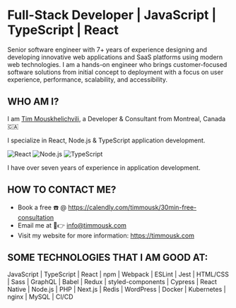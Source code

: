 # Full-Stack Developer | JavaScript | TypeScript | React

Senior software engineer with 7+ years of experience designing and developing innovative web applications and SaaS platforms using modern web technologies. I am a hands-on engineer who brings customer-focused software solutions from initial concept to deployment with a focus on user experience, performance, scalability, and accessibility.

## WHO AM I?
I am [Tim Mouskhelichvili](https://timmousk.com), a Developer & Consultant from Montreal, Canada 🇨🇦

I specialize in React, Node.js & TypeScript application development.

![React](https://img.shields.io/badge/-React-/?style=flat-square&logo=react&logoColor=FFF&color=blue)
![Node.js](https://img.shields.io/badge/-Node.js-/?style=flat-square&logo=node.js&logoColor=FFF&color=green)
![TypeScript](https://img.shields.io/badge/-Typescript-/?style=flat-square&logo=javascript&logoColor=FFF&color=2f74c0)

I have over seven years of experience in application development.

## HOW TO CONTACT ME?
* Book a free ☎️ @ https://calendly.com/timmousk/30min-free-consultation
* Email me at 📧👉 info@timmousk.com
* Visit my website for more information: https://timmousk.com

## SOME TECHNOLOGIES THAT I AM GOOD AT:
JavaScript | TypeScript | React | npm | Webpack | ESLint | Jest | HTML/CSS | Sass | GraphQL | Babel | Redux | styled-components | Cypress | React Native | Node.js | PHP | Next.js | Redis | WordPress | Docker | Kubernetes | nginx | MySQL | CI/CD
